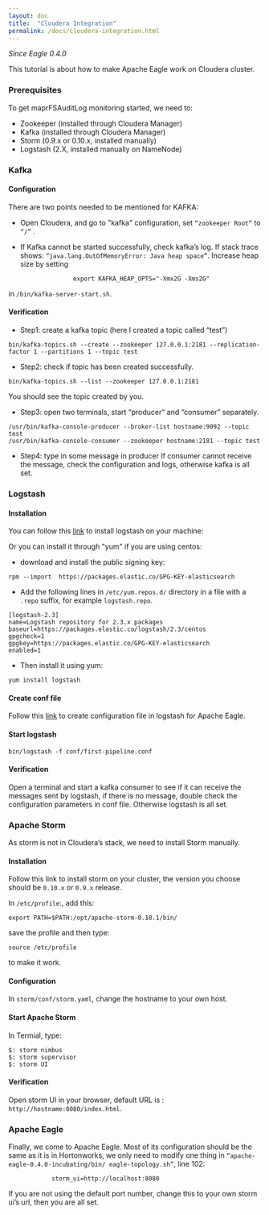 ```yaml
---
layout: doc
title:  "Cloudera Integration"
permalink: /docs/cloudera-integration.html
---
```


*Since Eagle 0.4.0*

This tutorial is about how to make Apache Eagle work on Cloudera cluster.

### Prerequisites

To get maprFSAuditLog monitoring started, we need to:

* Zookeeper (installed through Cloudera Manager)
* Kafka (installed through Cloudera Manager)
* Storm (0.9.x or 0.10.x, installed manually)
* Logstash (2.X, installed manually on NameNode)


### Kafka
#### Configuration
There are two points needed to be mentioned for KAFKA: 

* Open Cloudera, and go to "kafka" configuration, set ``“zookeeper Root”`` to ``“/”`` .

* If Kafka cannot be started successfully, check kafka’s log. If stack trace shows: ``“java.lang.OutOfMemoryError: Java heap space”``. Increase heap size by setting 
~~~
                  export KAFKA_HEAP_OPTS="-Xmx2G -Xms2G"
~~~
  in ``/bin/kafka-server-start.sh``.


#### Verification
- Step1: create a kafka topic (here I created a topic called “test”)
~~~
bin/kafka-topics.sh --create --zookeeper 127.0.0.1:2181 --replication-factor 1 --partitions 1 --topic test
~~~

- Step2: check if topic has been created successfully.
~~~
bin/kafka-topics.sh --list --zookeeper 127.0.0.1:2181
~~~
You should see the topic created by you.

- Step3: open two terminals, start “producer” and “consumer” separately.
~~~
/usr/bin/kafka-console-producer --broker-list hostname:9092 --topic test
/usr/bin/kafka-console-consumer --zookeeper hostname:2181 --topic test
~~~

- Step4: type in some message in producer
If consumer cannot receive the message, check the configuration and logs, otherwise kafka is all set.


### Logstash
#### Installation
You can follow this [link](https://www.elastic.co/downloads/logstash) to install logstash on your machine:

Or you can install it through "yum" if you are using centos:

- download and install the public signing key:
~~~
rpm --import  https://packages.elastic.co/GPG-KEY-elasticsearch
~~~

- Add the following lines in ``/etc/yum.repos.d/`` directory in a file with a ``.repo`` suffix, for example ``logstash.repo``.
~~~
[logstash-2.3]
name=Logstash repository for 2.3.x packages
baseurl=https://packages.elastic.co/logstash/2.3/centos
gpgcheck=1
gpgkey=https://packages.elastic.co/GPG-KEY-elasticsearch
enabled=1
~~~

- Then install it using yum: 
~~~
yum install logstash
~~~

#### Create conf file
Follow this [link](https://github.com/apache/incubator-eagle/blob/branch-0.4/eagle-assembly/src/main/docs/logstash-kafka-conf.md) to create configuration file in logstash for Apache Eagle.

#### Start logstash
~~~
bin/logstash -f conf/first-pipeline.conf
~~~
#### Verification
Open a terminal and start a kafka consumer to see if it can receive the messages sent by logstash, if there is no message, double check the configuration parameters in conf file. Otherwise logstash is all set.

### Apache Storm
As storm is not in Cloudera’s stack, we need to install Storm manually.

#### Installation
Follow this link to install storm on your cluster, the version you choose should be ``0.10.x`` or ``0.9.x`` release.

In ``/etc/profile``:, add this: 
~~~
export PATH=$PATH:/opt/apache-storm-0.10.1/bin/
~~~
save the profile and then type:
~~~
source /etc/profile 
~~~
to make it work.

#### Configuration

In ``storm/conf/storm.yaml``, change the hostname to your own host.

#### Start Apache Storm
In Termial, type:
~~~
$: storm nimbus
$: storm supervisor
$: storm UI
~~~
#### Verification

Open storm UI in your browser, default URL is : ``http://hostname:8080/index.html``.

### Apache Eagle
Finally, we come to Apache Eagle. Most of its configuration should be the same as it is in Hortonworks, we only need to modify one thing in ``“apache-eagle-0.4.0-incubating/bin/ eagle-topology.sh”``, line 102:
~~~			
			storm_ui=http://localhost:8080
~~~
If you are not using the default port number, change this to your own storm ui’s url, then you are all set.
